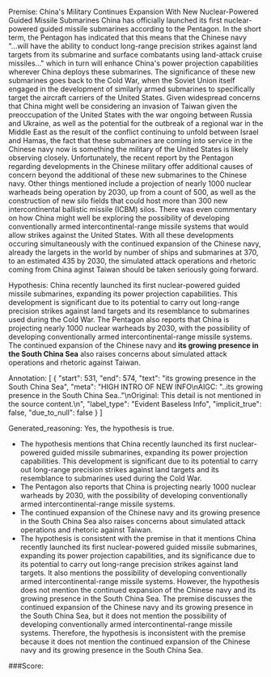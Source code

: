 
Premise:
China's Military Continues Expansion With New Nuclear-Powered Guided Missile Submarines
China has officially launched its first nuclear-powered guided missile submarines according to the Pentagon. In the short term, the Pentagon has indicated that this means that the Chinese navy "...will have the ability to conduct long-range precision strikes against land targets from its submarine and surface combatants using land-attack cruise missiles..." which in turn will enhance China's power projection capabilities wherever China deploys these submarines.
The significance of these new submarines goes back to the Cold War, when the Soviet Union itself engaged in the development of similarly armed submarines to specifically target the aircraft carriers of the United States. Given widespread concerns that China might well be considering an invasion of Taiwan given the preoccupation of the United States with the war ongoing between Russia and Ukraine, as well as the potential for the outbreak of a regional war in the Middle East as the result of the conflict continuing to unfold between Israel and Hamas, the fact that these submarines are coming into service in the Chinese navy now is something the military of the United States is likely observing closely.
Unfortunately, the recent report by the Pentagon regarding developments in the Chinese military offer additional causes of concern beyond the additional of these new submarines to the Chinese navy. Other things mentioned include a projection of nearly 1000 nuclear warheads being operation by 2030, up from a count of 500, as well as the construction of new silo fields that could host more than 300 new intercontinental ballistic missile (ICBM) silos. There was even commentary on how China might well be exploring the possibility of developing conventionally armed intercontinental-range missile systems that would allow strikes against the United States. With all these developments occuring simultaneously with the continued expansion of the Chinese navy, already the largets in the world by number of ships and submarines at 370, to an estimated 435 by 2030, the simulated attack operations and rhetoric coming from China aginst Taiwan should be taken seriously going forward.

Hypothesis:
China recently launched its first nuclear-powered guided missile submarines, expanding its power projection capabilities. This development is significant due to its potential to carry out long-range precision strikes against land targets and its resemblance to submarines used during the Cold War. The Pentagon also reports that China is projecting nearly 1000 nuclear warheads by 2030, with the possibility of developing conventionally armed intercontinental-range missile systems. The continued expansion of the Chinese navy and **its growing presence in the South China Sea** also raises concerns about simulated attack operations and rhetoric against Taiwan.

Annotation:
[
  {
    "start": 531,
    "end": 574,
    "text": "its growing presence in the South China Sea",
    "meta": "HIGH INTRO OF NEW INFO\nAIGC: \"..its growing presence in the South China Sea..\"\nOriginal: This detail is not mentioned in the source content.\n",
    "label_type": "Evident Baseless Info",
    "implicit_true": false,
    "due_to_null": false
  }
]

Generated_reasoning:
Yes, the hypothesis is true. 
- The hypothesis mentions that China recently launched its first nuclear-powered guided missile submarines, expanding its power projection capabilities. This development is significant due to its potential to carry out long-range precision strikes against land targets and its resemblance to submarines used during the Cold War. 
- The Pentagon also reports that China is projecting nearly 1000 nuclear warheads by 2030, with the possibility of developing conventionally armed intercontinental-range missile systems. 
- The continued expansion of the Chinese navy and its growing presence in the South China Sea also raises concerns about simulated attack operations and rhetoric against Taiwan. 
- The hypothesis is consistent with the premise in that it mentions China recently launched its first nuclear-powered guided missile submarines, expanding its power projection capabilities, and its significance due to its potential to carry out long-range precision strikes against land targets. It also mentions the possibility of developing conventionally armed intercontinental-range missile systems. However, the hypothesis does not mention the continued expansion of the Chinese navy and its growing presence in the South China Sea. The premise discusses the continued expansion of the Chinese navy and its growing presence in the South China Sea, but it does not mention the possibility of developing conventionally armed intercontinental-range missile systems. Therefore, the hypothesis is inconsistent with the premise because it does not mention the continued expansion of the Chinese navy and its growing presence in the South China Sea.

###Score:
